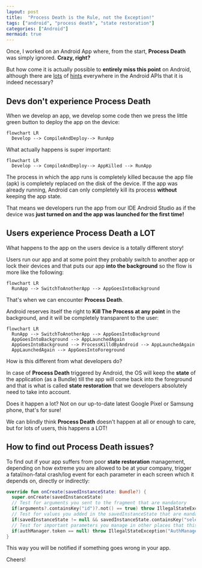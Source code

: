 ```yaml
---
layout: post
title:  "Process Death is the Rule, not the Exception!"
tags: ["android", "process death", "state restoration"]
categories: ["Android"]
mermaid: true
---
```


Once, I worked on an Android App where, from the start, **Process Death** was simply ignored. **Crazy, right?**

But how come it is actually possible to **entirely miss this point** on Android, although there are [lots](https://developer.android.com/topic/libraries/architecture/viewmodel/viewmodel-savedstate) of [hints](https://developer.android.com/topic/libraries/architecture/saving-states) everywhere in the Android APIs that it is indeed necessary?

## Devs don't experience Process Death

When we develop an app, we develop some code then we press the little green button to deploy the app on the device:
```mermaid
flowchart LR
  Develop --> CompileAndDeploy--> RunApp
```
What actually happens is super important:
```mermaid
flowchart LR
  Develop --> CompileAndDeploy--> AppKilled --> RunApp
```
The process in which the app runs is completely killed because the app file (apk) is completely replaced on the disk of the device. If the app was already running, Android can only completely kill its process **without** keeping the app state.

That means we developers run the app from our IDE Android Studio as if the device was **just turned on and the app was launched for the first time!**

## Users experience Process Death a LOT

What happens to the app on the users device is a totally different story!

Users run our app and at some point they probably switch to another app or lock their devices and that puts our app **into the background** so the flow is more like the following:

```mermaid
flowchart LR
  RunApp --> SwitchToAnotherApp --> AppGoesIntoBackground
```
That's when we can encounter **Process Death**.

Android reserves itself the right to **Kill The Process at any point** in the background, and it will be completely transparent to the user:

```mermaid
flowchart LR
  RunApp --> SwitchToAnotherApp --> AppGoesIntoBackground
  AppGoesIntoBackground --> AppLaunchedAgain
  AppGoesIntoBackground --> ProcessKilldByAndroid --> AppLaunchedAgain
  AppLaunchedAgain --> AppGoesIntoForeground
```

How is this different from what developers do? 

In case of **Process Death** triggered by Android, the OS will keep the **state** of the application (as a Bundle) till the app will come back into the foreground and that is what is called **state restoration** that we developers absolutely need to take into account.

Does it happen a lot? Not on our up-to-date latest Google Pixel or Samsung phone, that's for sure!

We can blindly think **Process Death** doesn't happen at all or enough to care, but for lots of users, this happens a LOT!

## How to find out Process Death issues?

To find out if your app suffers from poor **state restoration** management, depending on how extreme you are allowed to be at your company, trigger a fatal/non-fatal crash/log event for each parameter in each screen which it depends on, directly or indirectly:
```kotlin
override fun onCreate(savedInstanceState: Bundle?) {
  super.onCreate(savedInstanceState)
  // Test for arguments you sent to the fragment that are mandatory
  if(arguments?.containsKey("id")?.not() == true) throw IllegalStateException("id parameter in screen $screenName not found but is mandatory")
  // Test for values you added in the savedInstanceState that are mandatory
  if(savedInstanceState != null && savedInstanceState.containsKey("selectedBottomBarItem").not()) throw IllegalStateException("selectedBottomBarItem parameter  in screen $screenName not found")
  // Test for important parameters you manage in other places that this screen depends on\
  if(authManager.token == null) throw IllegalStateException("AuthManager should have gotten a valid token before accessing screen $screenName")
}
```
This way you will be notified if something goes wrong in your app.

Cheers! 


